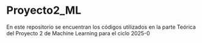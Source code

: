 # Proyecto2_ML
En este repositorio se encuentran los códigos utilizados en la parte Teórica del Proyecto 2 de Machine Learning para el ciclo 2025-0

